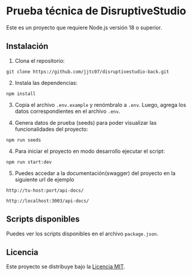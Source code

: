 # Prueba técnica de DisruptiveStudio

Este es un proyecto que requiere Node.js versión 18 o superior.

## Instalación

1. Clona el repositorio:

```
git clone https://github.com/jjtc07/disruptivestudio-back.git
```

2. Instala las dependencias:

```
npm install
```

3. Copia el archivo `.env.example` y renómbralo a `.env`. Luego, agrega los datos correspondientes en el archivo `.env`.

4. Genera datos de prueba (seeds) para poder visualizar las funcionalidades del proyecto:

```
npm run seeds
```

4. Para iniciar el proyecto en modo desarrollo ejecutar el script:

```
npm run start:dev
```

5. Puedes accedar a la documentación(swagger) del proyecto en la siguiente url de ejemplo

```
http://tu-host:port/api-docs/
```

```
http://localhost:3003/api-docs/
```

## Scripts disponibles

Puedes ver los scripts disponibles en el archivo `package.json`.

## Licencia

Este proyecto se distribuye bajo la [Licencia MIT](LICENSE).
